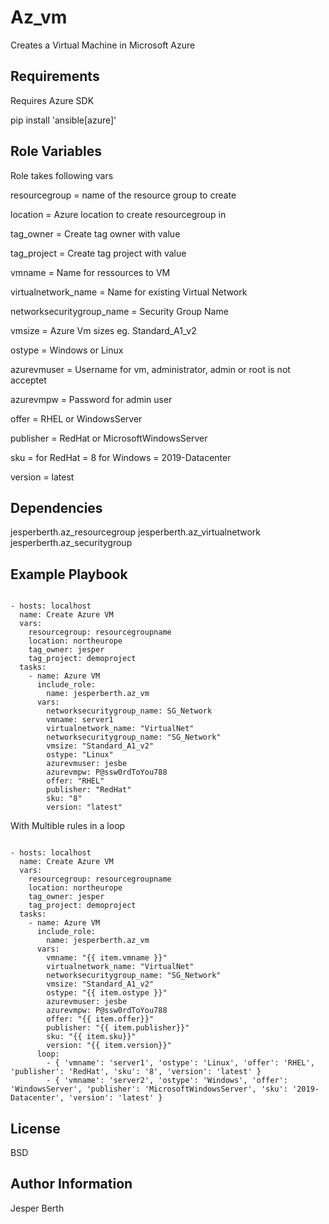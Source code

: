Az_vm
=========

Creates a Virtual Machine in Microsoft Azure

Requirements
------------

Requires Azure SDK 

pip install 'ansible[azure]'

Role Variables
--------------

Role takes following vars

resourcegroup = name of the resource group to create

location = Azure location to create resourcegroup in

tag_owner = Create tag owner with value

tag_project = Create tag project with value

vmname = Name for ressources to VM

virtualnetwork_name = Name for existing Virtual Network

networksecuritygroup_name = Security Group Name

vmsize = Azure Vm sizes eg. Standard_A1_v2

ostype = Windows or Linux

azurevmuser = Username for vm, administrator, admin or root is not acceptet

azurevmpw = Password for admin user

offer = RHEL or WindowsServer

publisher = RedHat or MicrosoftWindowsServer

sku = for RedHat = 8 for Windows = 2019-Datacenter

version = latest



Dependencies
------------

jesperberth.az_resourcegroup
jesperberth.az_virtualnetwork
jesperberth.az_securitygroup

Example Playbook
----------------

```ansible

- hosts: localhost
  name: Create Azure VM
  vars:
    resourcegroup: resourcegroupname
    location: northeurope
    tag_owner: jesper
    tag_project: demoproject
  tasks:
    - name: Azure VM
      include_role:
        name: jesperberth.az_vm
      vars:
        networksecuritygroup_name: SG_Network
        vmname: server1
        virtualnetwork_name: "VirtualNet"
        networksecuritygroup_name: "SG_Network"
        vmsize: "Standard_A1_v2"
        ostype: "Linux"
        azurevmuser: jesbe
        azurevmpw: P@ssw0rdToYou788
        offer: "RHEL"
        publisher: "RedHat"
        sku: "8"
        version: "latest"

```
With Multible rules in a loop

```ansible

- hosts: localhost
  name: Create Azure VM
  vars:
    resourcegroup: resourcegroupname
    location: northeurope
    tag_owner: jesper
    tag_project: demoproject
  tasks:
    - name: Azure VM
      include_role:
        name: jesperberth.az_vm
      vars:
        vmname: "{{ item.vmname }}"
        virtualnetwork_name: "VirtualNet"
        networksecuritygroup_name: "SG_Network"
        vmsize: "Standard_A1_v2"
        ostype: "{{ item.ostype }}"
        azurevmuser: jesbe
        azurevmpw: P@ssw0rdToYou788
        offer: "{{ item.offer}}"
        publisher: "{{ item.publisher}}"
        sku: "{{ item.sku}}"
        version: "{{ item.version}}"
      loop:
        - { 'vmname': 'server1', 'ostype': 'Linux', 'offer': 'RHEL', 'publisher': 'RedHat', 'sku': '8', 'version': 'latest' }
        - { 'vmname': 'server2', 'ostype': 'Windows', 'offer': 'WindowsServer', 'publisher': 'MicrosoftWindowsServer', 'sku': '2019-Datacenter', 'version': 'latest' }
```

License
-------

BSD

Author Information
------------------

Jesper Berth